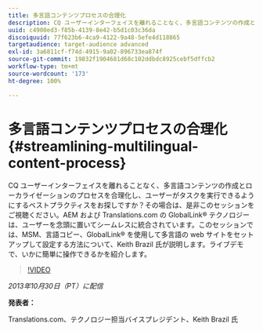 ```yaml
---
title: 多言語コンテンツプロセスの合理化
description: CQ ユーザーインターフェイスを離れることなく、多言語コンテンツの作成とローカライゼーションのプロセスを合理化し、ユーザーがタスクを実行できるようにするベストプラクティスについて説明します。AEM および Translations.com の GlobalLink® テクノロジーは、ユーザーを念頭に置いてシームレスに統合されています。MSM、言語コピー、GlobalLink® を使用して、多言語 web サイトをセットアップして設定する方法について、Keith Brazil 氏のデモをご覧ください。ライブデモで、いかに簡単に操作できるかを紹介します。
uuid: c4900ed3-f85b-4139-8e42-b5d1c03c36da
discoiquuid: 77f623b6-4ca9-4122-9a48-5efe4d118865
targetaudience: target-audience advanced
exl-id: 3a6811cf-f74d-4915-9a02-896733ea874f
source-git-commit: 19832f1904681d68c102ddbdc8925cebf5dffcb2
workflow-type: tm+mt
source-wordcount: '173'
ht-degree: 100%

---
```


# 多言語コンテンツプロセスの合理化{#streamlining-multilingual-content-process}

CQ ユーザーインターフェイスを離れることなく、多言語コンテンツの作成とローカライゼーションのプロセスを合理化し、ユーザーがタスクを実行できるようにするベストプラクティスをお探しですか？その場合は、是非このセッションをご視聴ください。AEM および Translations.com の GlobalLink® テクノロジーは、ユーザーを念頭に置いてシームレスに統合されています。このセッションでは、MSM、言語コピー、GlobalLink® を使用して多言語の web サイトをセットアップして設定する方法について、Keith Brazil 氏が説明します。ライブデモで、いかに簡単に操作できるかを紹介します。

>[!VIDEO](https://video.tv.adobe.com/v/19569/?quality=9)

*2013年10月30日（PT）に配信*

**発表者：**

Translations.com、テクノロジー担当バイスプレジデント、Keith Brazil 氏

<!--
[Get back to the Overview](https://helpx.adobe.com/experience-manager/kt/eseminars/gems/aem-index.html)
-->
